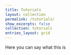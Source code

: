 ```yaml
---
title: Tutorials
layout: collection
permalink: /tutorials/
show_excerpts: false
collection: tutorials
entries_layout: grid
---
```


Here you can say what this is